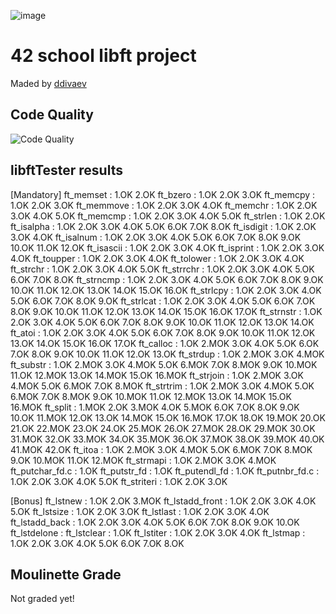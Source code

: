 ![image](https://github.com/user-attachments/assets/dd554072-9f32-4091-83e9-7f95400ca590)

# 42 school libft project
Maded by [ddivaev](https://profile.intra.42.fr/users/ddivaev)
## Code Quality
![Code Quality](https://img.shields.io/github/workflow/status/yourusername/yourrepo/C%20Code%20Quality%20Check)

## libftTester results
[Mandatory]
ft_memset       : 1.OK 2.OK
ft_bzero        : 1.OK 2.OK 3.OK
ft_memcpy       : 1.OK 2.OK 3.OK
ft_memmove      : 1.OK 2.OK 3.OK 4.OK 
ft_memchr       : 1.OK 2.OK 3.OK 4.OK 5.OK 
ft_memcmp       : 1.OK 2.OK 3.OK 4.OK 5.OK 
ft_strlen       : 1.OK 2.OK 
ft_isalpha      : 1.OK 2.OK 3.OK 4.OK 5.OK 6.OK 7.OK 8.OK 
ft_isdigit      : 1.OK 2.OK 3.OK 4.OK 
ft_isalnum      : 1.OK 2.OK 3.OK 4.OK 5.OK 6.OK 7.OK 8.OK 9.OK 10.OK 11.OK 12.OK 
ft_isascii      : 1.OK 2.OK 3.OK 4.OK 
ft_isprint      : 1.OK 2.OK 3.OK 4.OK 
ft_toupper      : 1.OK 2.OK 3.OK 4.OK 
ft_tolower      : 1.OK 2.OK 3.OK 4.OK 
ft_strchr       : 1.OK 2.OK 3.OK 4.OK 5.OK 
ft_strrchr      : 1.OK 2.OK 3.OK 4.OK 5.OK 6.OK 7.OK 8.OK 
ft_strncmp      : 1.OK 2.OK 3.OK 4.OK 5.OK 6.OK 7.OK 8.OK 9.OK 10.OK 11.OK 12.OK 13.OK 14.OK 15.OK 16.OK 
ft_strlcpy      : 1.OK 2.OK 3.OK 4.OK 5.OK 6.OK 7.OK 8.OK 9.OK 
ft_strlcat      : 1.OK 2.OK 3.OK 4.OK 5.OK 6.OK 7.OK 8.OK 9.OK 10.OK 11.OK 12.OK 13.OK 14.OK 15.OK 16.OK 17.OK 
ft_strnstr      : 1.OK 2.OK 3.OK 4.OK 5.OK 6.OK 7.OK 8.OK 9.OK 10.OK 11.OK 12.OK 13.OK 14.OK 
ft_atoi         : 1.OK 2.OK 3.OK 4.OK 5.OK 6.OK 7.OK 8.OK 9.OK 10.OK 11.OK 12.OK 13.OK 14.OK 15.OK 16.OK 17.OK 
ft_calloc       : 1.OK 2.MOK 3.OK 4.OK 5.OK 6.OK 7.OK 8.OK 9.OK 10.OK 11.OK 12.OK 13.OK 
ft_strdup       : 1.OK 2.MOK 3.OK 4.MOK 
ft_substr       : 1.OK 2.MOK 3.OK 4.MOK 5.OK 6.MOK 7.OK 8.MOK 9.OK 10.MOK 11.OK 12.MOK 13.OK 14.MOK 15.OK 16.MOK 
ft_strjoin      : 1.OK 2.MOK 3.OK 4.MOK 5.OK 6.MOK 7.OK 8.MOK 
ft_strtrim      : 1.OK 2.MOK 3.OK 4.MOK 5.OK 6.MOK 7.OK 8.MOK 9.OK 10.MOK 11.OK 12.MOK 13.OK 14.MOK 15.OK 16.MOK 
ft_split        : 1.MOK 2.OK 3.MOK 4.OK 5.MOK 6.OK 7.OK 8.OK 9.OK 10.OK 11.MOK 12.OK 13.OK 14.MOK 15.OK 16.MOK 17.OK 18.OK 19.MOK 20.OK 21.OK 22.MOK 23.OK 24.OK 25.MOK 26.OK 27.MOK 28.OK 29.MOK 30.OK 31.MOK 32.OK 33.MOK 34.OK 35.MOK 36.OK 37.MOK 38.OK 39.MOK 40.OK 41.MOK 42.OK
ft_itoa         : 1.OK 2.MOK 3.OK 4.MOK 5.OK 6.MOK 7.OK 8.MOK 9.OK 10.MOK 11.OK 12.MOK 
ft_strmapi      : 1.OK 2.MOK 3.OK 4.MOK 
ft_putchar_fd.c : 1.OK 
ft_putstr_fd    : 1.OK 
ft_putendl_fd   : 1.OK 
ft_putnbr_fd.c  : 1.OK 2.OK 3.OK 4.OK 5.OK 
ft_striteri     : 1.OK 2.OK 3.OK 

[Bonus]
ft_lstnew       : 1.OK 2.OK 3.MOK 
ft_lstadd_front : 1.OK 2.OK 3.OK 4.OK 5.OK 
ft_lstsize      : 1.OK 2.OK 3.OK 
ft_lstlast      : 1.OK 2.OK 3.OK 4.OK 
ft_lstadd_back  : 1.OK 2.OK 3.OK 4.OK 5.OK 6.OK 7.OK 8.OK 9.OK 10.OK 
ft_lstdelone    : 
ft_lstclear     : 1.OK 
ft_lstiter      : 1.OK 2.OK 3.OK 4.OK 
ft_lstmap       : 1.OK 2.OK 3.OK 4.OK 5.OK 6.OK 7.OK 8.OK 


## Moulinette Grade
Not graded yet! 
